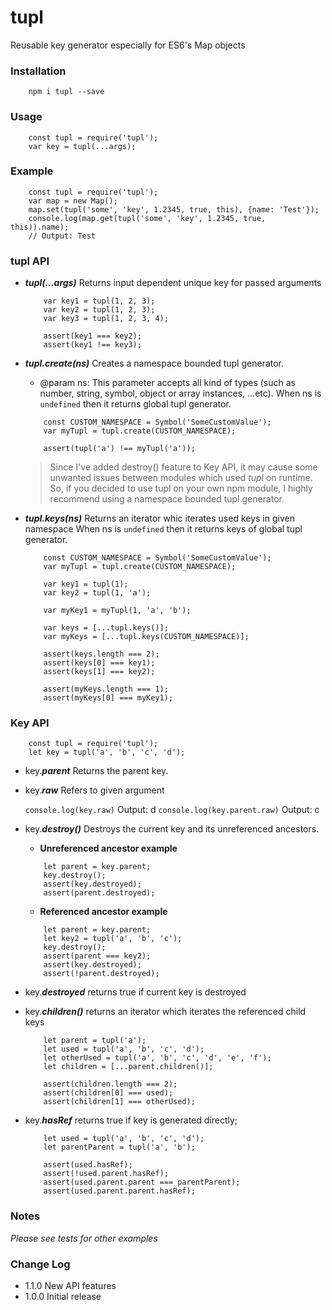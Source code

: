 # tupl
Reusable key generator especially for ES6's Map objects

### Installation
```
    npm i tupl --save
```

### Usage

```
    const tupl = require('tupl');
    var key = tupl(...args);
```

### Example

```
    const tupl = require('tupl');
    var map = new Map();
    map.set(tupl('some', 'key', 1.2345, true, this), {name: 'Test'});
    console.log(map.get(tupl('some', 'key', 1.2345, true, this)).name);
    // Output: Test
```

### tupl API

- ***tupl(...args)***
    Returns input dependent unique key for passed arguments
    
    ```
        var key1 = tupl(1, 2, 3);
        var key2 = tupl(1, 2, 3);
        var key3 = tupl(1, 2, 3, 4);
        
        assert(key1 === key2);
        assert(key1 !== key3);
    ```

- ***tupl.create(ns)***
    Creates a namespace bounded tupl generator. 
    - @param ns: This parameter accepts all kind of types (such as number, string, symbol, object or array instances, ...etc).
    When ns is `undefined` then it returns global tupl generator.
    
    ```
        const CUSTOM_NAMESPACE = Symbol('SomeCustomValue');
        var myTupl = tupl.create(CUSTOM_NAMESPACE);
        
        assert(tupl('a') !== myTupl('a'));
    ```
    
    > Since I've added destroy() feature to Key API, it may cause some unwanted issues between modules which used *tupl* on runtime.
    So, if you decided to use tupl on your own npm module, I highly recommend using a namespace bounded tupl generator.
    
- ***tupl.keys(ns)***
    Returns an iterator whic iterates used keys in given namespace
    When ns is `undefined` then it returns keys of global tupl generator.
    
    ```
        const CUSTOM_NAMESPACE = Symbol('SomeCustomValue');
        var myTupl = tupl.create(CUSTOM_NAMESPACE);
        
        var key1 = tupl(1);
        var key2 = tupl(1, 'a');
        
        var myKey1 = myTupl(1, 'a', 'b'); 
        
        var keys = [...tupl.keys()];
        var myKeys = [...tupl.keys(CUSTOM_NAMESPACE)];
        
        assert(keys.length === 2);
        assert(keys[0] === key1);
        assert(keys[1] === key2);
        
        assert(myKeys.length === 1);
        assert(myKeys[0] === myKey1);
    ```

### Key API

```
    const tupl = require('tupl');
    let key = tupl('a', 'b', 'c', 'd');
```

- key.***parent***
    Returns the parent key. 
    
- key.***raw***
    Refers to given argument

    ``console.log(key.raw)`` Output: d
    ``console.log(key.parent.raw)`` Output: c

- key.***destroy()***
    Destroys the current key and its unreferenced ancestors.
    
    - **Unreferenced ancestor example**
    ```
        let parent = key.parent;
        key.destroy();
        assert(key.destroyed);
        assert(parent.destroyed);
    ```
    - **Referenced ancestor example**
    ```
        let parent = key.parent;
        let key2 = tupl('a', 'b', 'c');
        key.destroy();
        assert(parent === key2);
        assert(key.destroyed);
        assert(!parent.destroyed);
    ``` 
    
- key.***destroyed***
    returns true if current key is destroyed
    
- key.***children()***
    returns an iterator which iterates the referenced child keys
    
    ```
        let parent = tupl('a');
        let used = tupl('a', 'b', 'c', 'd');
        let otherUsed = tupl('a', 'b', 'c', 'd', 'e', 'f');
        let children = [...parent.children()];

        assert(children.length === 2);
        assert(children[0] === used);
        assert(children[1] === otherUsed);
    ``` 


- key.***hasRef***
    returns true if key is generated directly;

    ```
        let used = tupl('a', 'b', 'c', 'd');
        let parentParent = tupl('a', 'b');
        
        assert(used.hasRef);
        assert(!used.parent.hasRef);
        assert(used.parent.parent === parentParent);
        assert(used.parent.parent.hasRef);
    ``` 




### Notes
*Please see tests for other examples*

### Change Log
- 1.1.0 New API features 
- 1.0.0 Initial release